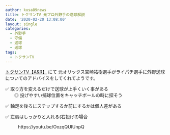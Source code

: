 ```yaml
---
author: kusa89news
title: トクサンTV 元プロ外野手の送球解説
date: '2020-02-20 13:08:00'
layout: single
categories:
  - 外野手
  - 守備
  - 送球
  - 送球
tags:
  - トクサンTV
---
```


[トクサンTV【A&R】](https://www.youtube.com/channel/UCfkM3u-0uSKADDitZLpXcfA) にて 元オリックス宮崎祐樹選手がライパチ選手に外野送球についてのアドバイスをしてくれてようです。

✅ 取り方を変えるだけで送球が上手くいく事がある  
　　◎ 投げやすい捕球位置をキャッチボールの時に探そう

✅ 軸足を後ろにステップするか前にするかは個人差がある

✅ 左肩はしっかりと入れる(右投げの場合

<figure class="wp-block-embed-youtube wp-block-embed is-type-video is-provider-youtube wp-embed-aspect-16-9 wp-has-aspect-ratio">

<div class="wp-block-embed__wrapper">https://youtu.be/OozqQUIUnpQ</div>

</figure>
